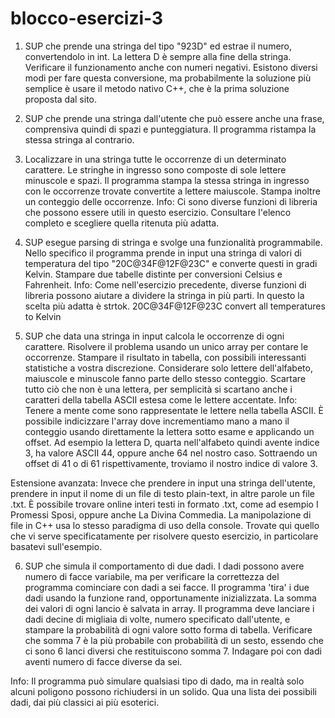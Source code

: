 # blocco-esercizi-3
1)   SUP che prende una stringa del tipo "923D" ed estrae  il numero, convertendolo in int. La lettera D è sempre  alla fine della stringa. Verificare il funzionamento anche  con numeri negativi. Esistono diversi modi per fare  questa conversione, ma probabilmente la soluzione più  semplice è usare il metodo nativo C++, che è la prima  soluzione proposta dal sito.

2)  SUP che prende una stringa dall'utente che può  essere anche una frase, comprensiva quindi di spazi e punteggiatura. 
Il programma ristampa la stessa stringa al contrario.

3)  Localizzare in una stringa tutte le occorrenze di un  determinato carattere. Le stringhe in ingresso sono composte di sole lettere minuscole e spazi.  Il programma stampa la stessa stringa in ingresso con le occorrenze trovate convertite a lettere maiuscole.  Stampa inoltre un conteggio delle occorrenze. Info: Ci sono diverse funzioni di libreria che possono  essere utili in questo esercizio. Consultare l'elenco completo e scegliere quella ritenuta più adatta.

4)    SUP esegue parsing di stringa e svolge una funzionalità  programmabile. Nello specifico il programma prende in  input una stringa di valori di temperatura del tipo  "20C@34F@12F@23C" e converte questi in gradi Kelvin.  Stampare due tabelle distinte per conversioni Celsius e Fahrenheit.
 Info: Come nell'esercizio precedente, diverse funzioni  di libreria possono aiutare a dividere la stringa in più parti. In questo la scelta più adatta è strtok. 20C@34F@12F@23C convert all temperatures to Kelvin

5)  SUP che data una stringa in input calcola le occorrenze di ogni carattere.  Risolvere il problema usando un unico array per contare le occorrenze.  Stampare il risultato in tabella, con possibili interessanti statistiche a vostra discrezione. Considerare solo lettere dell'alfabeto, maiuscole  e minuscole fanno parte dello stesso conteggio. Scartare tutto ciò che  non è una lettera, per semplicità si scartano anche i caratteri della tabella ASCII estesa come le lettere accentate. Info: Tenere a mente come sono rappresentate le lettere nella tabella ASCII.  È possibile indicizzare l'array dove incrementiamo mano a mano il conteggio  usando direttamente la lettera sotto esame e applicando un offset.  Ad esempio la lettera D, quarta nell'alfabeto quindi avente indice 3, ha  valore ASCII 44, oppure anche 64 nel nostro caso.  Sottraendo un offset di 41 o di 61 rispettivamente, troviamo il nostro  indice di valore 3.

Estensione avanzata:
Invece che prendere in input una stringa dell'utente, prendere in input
il nome di un file di testo plain-text, in altre parole un file .txt. 
È possibile trovare online interi testi in formato .txt, come ad 
esempio I Promessi Sposi, oppure anche La Divina Commedia. 
La manipolazione di file in C++ usa lo stesso paradigma di uso 
della console. Trovate qui quello che vi serve specificatamente per 
risolvere questo esercizio, in particolare basatevi sull'esempio.

6)  SUP che simula il comportamento di due dadi. I dadi possono avere  numero di facce variabile, ma per verificare la correttezza del  programma cominciare con dadi a sei facce. Il programma 'tira' i  due dadi usando la funzione rand, opportunamente inizializzata.  La somma dei valori di ogni lancio è salvata in array.  Il programma deve lanciare i dadi decine di migliaia di volte,  numero specificato dall'utente, e stampare la probabilità di ogni  valore sotto forma di tabella. Verificare che somma 7 è la più probabile con probabilità di un sesto, essendo che ci sono 6 lanci diversi  che restituiscono somma 7. Indagare poi con dadi aventi numero di  facce diverse da sei.

Info: Il programma può simulare qualsiasi tipo di dado, ma in 
realtà solo alcuni poligono possono richiudersi in un solido. 
Qua una lista dei possibili dadi, dai più classici ai più esoterici.
